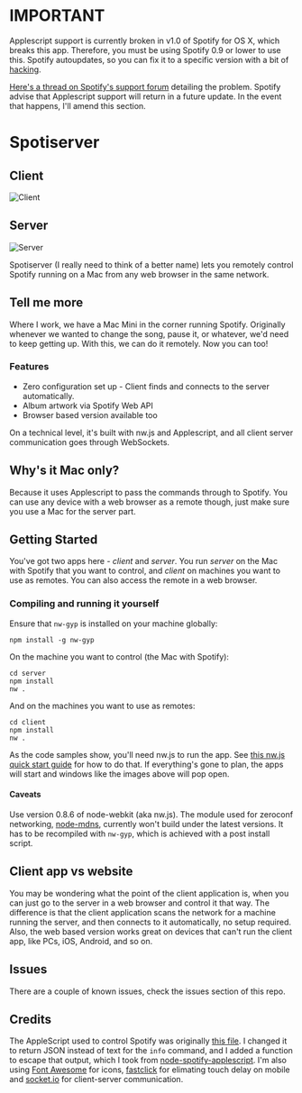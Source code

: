 # IMPORTANT

Applescript support is currently broken in v1.0 of Spotify for OS X, which breaks this app. Therefore, you must be using Spotify 0.9 or lower to use this. Spotify autoupdates, so you can fix it to a specific version with a bit of [hacking](http://www.wired.co.uk/news/archive/2015-03/12/how-to-downgrade-spotify).

[Here's a thread on Spotify's support forum](https://community.spotify.com/t5/Help-Desktop-Linux-Mac-and/New-Mac-Update-AppleScript-support-removed/td-p/995843) detailing the problem. Spotify advise that Applescript support will return in a future update. In the event that happens, I'll amend this section.

# Spotiserver

## Client
![Client](http://i.imgur.com/FF4Joh0.png)

## Server
![Server](http://i.imgur.com/PJpU7Ur.png)


Spotiserver (I really need to think of a better name) lets you remotely control Spotify running on a Mac from any web browser in the same network.

## Tell me more

Where I work, we have a Mac Mini in the corner running Spotify. Originally whenever we wanted to change the song, pause it, or whatever, we'd need to keep getting up. With this, we can do it remotely. Now you can too!

### Features

* Zero configuration set up - Client finds and connects to the server automatically.
* Album artwork via Spotify Web API
* Browser based version available too

On a technical level, it's built with nw.js and Applescript, and all client server communication goes through WebSockets.

## Why's it Mac only?

Because it uses Applescript to pass the commands through to Spotify. You can use any device with a web browser as a remote though, just make sure you use a Mac for the server part.

## Getting Started

You've got two apps here - *client* and *server*. You run *server* on the Mac with Spotify that you want to control, and *client* on machines you want to use as remotes. You can also access the remote in a web browser.

### Compiling and running it yourself

Ensure that `nw-gyp` is installed on your machine globally:

```
npm install -g nw-gyp
```

On the machine you want to control (the Mac with Spotify):

```
cd server
npm install
nw .
```

And on the machines you want to use as remotes:

```
cd client
npm install
nw .
```

As the code samples show, you'll need nw.js to run the app. See [this nw.js quick start guide](https://github.com/nwjs/nw.js/blob/master/README.md) for how to do that. 
If everything's gone to plan, the apps will start and windows like the images above will pop open.

#### Caveats

Use version 0.8.6 of node-webkit (aka nw.js). The module used for zeroconf networking, [node-mdns](https://github.com/agnat/node_mdns), currently 
won't build under the latest versions. It has to be recompiled with `nw-gyp`, which is achieved with a post install script.

## Client app vs website

You may be wondering what the point of the client application is, when you can just go to the server in a web browser and control it that way. The difference is that the client application scans the network for a machine running the server, and then connects to it automatically, no setup required. Also, the web based version works great on devices that can't run the client app, like PCs, iOS, Android, and so on.

## Issues

There are a couple of known issues, check the issues section of this repo.

## Credits

The AppleScript used to control Spotify was originally [this file](https://github.com/dronir/SpotifyControl). I changed it to return JSON instead of text for the `info` command, and I added a function to escape that output, which I took from [node-spotify-applescript](https://github.com/andrehaveman/spotify-node-applescript). I'm also using [Font Awesome](https://github.com/FortAwesome/Font-Awesome) for icons, [fastclick](https://github.com/ftlabs/fastclick) for elimating touch delay on mobile and [socket.io](http://socket.io/) for client-server communication.
